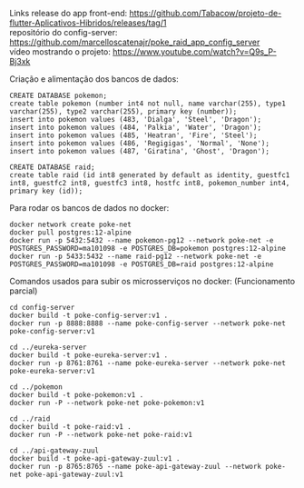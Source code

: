 Links
release do app front-end: https://github.com/Tabacow/projeto-de-flutter-Aplicativos-Hibridos/releases/tag/1 <br />
repositório do config-server: https://github.com/marcelloscatenajr/poke_raid_app_config_server <br />
vídeo mostrando o projeto: https://www.youtube.com/watch?v=Q9s_P-Bj3xk <br />

Criação e alimentação dos bancos de dados:

```
CREATE DATABASE pokemon;
create table pokemon (number int4 not null, name varchar(255), type1 varchar(255), type2 varchar(255), primary key (number));
insert into pokemon values (483, 'Dialga', 'Steel', 'Dragon');
insert into pokemon values (484, 'Palkia', 'Water', 'Dragon');
insert into pokemon values (485, 'Heatran', 'Fire', 'Steel');
insert into pokemon values (486, 'Regigigas', 'Normal', 'None');
insert into pokemon values (487, 'Giratina', 'Ghost', 'Dragon');

CREATE DATABASE raid;
create table raid (id int8 generated by default as identity, guestfc1 int8, guestfc2 int8, guestfc3 int8, hostfc int8, pokemon_number int4, primary key (id));
```

Para rodar os bancos de dados no docker:
```
docker network create poke-net
docker pull postgres:12-alpine
docker run -p 5432:5432 --name pokemon-pg12 --network poke-net -e POSTGRES_PASSWORD=ma101098 -e POSTGRES_DB=pokemon postgres:12-alpine
docker run -p 5433:5432 --name raid-pg12 --network poke-net -e POSTGRES_PASSWORD=ma101098 -e POSTGRES_DB=raid postgres:12-alpine
```

Comandos usados para subir os microsserviços no docker: (Funcionamento parcial)
```
cd config-server
docker build -t poke-config-server:v1 .
docker run -p 8888:8888 --name poke-config-server --network poke-net poke-config-server:v1

cd ../eureka-server
docker build -t poke-eureka-server:v1 .
docker run -p 8761:8761 --name poke-eureka-server --network poke-net poke-eureka-server:v1

cd ../pokemon
docker build -t poke-pokemon:v1 .
docker run -P --network poke-net poke-pokemon:v1

cd ../raid
docker build -t poke-raid:v1 .
docker run -P --network poke-net poke-raid:v1

cd ../api-gateway-zuul
docker build -t poke-api-gateway-zuul:v1 .
docker run -p 8765:8765 --name poke-api-gateway-zuul --network poke-net poke-api-gateway-zuul:v1

```
